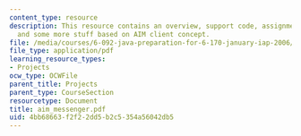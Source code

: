 ```yaml
---
content_type: resource
description: This resource contains an overview, support code, assignment, hepl, logging,
  and some more stuff based on AIM client concept.
file: /media/courses/6-092-java-preparation-for-6-170-january-iap-2006/4bb68663f2f22dd5b2c5354a56042db5_aim_messenger.pdf
file_type: application/pdf
learning_resource_types:
- Projects
ocw_type: OCWFile
parent_title: Projects
parent_type: CourseSection
resourcetype: Document
title: aim_messenger.pdf
uid: 4bb68663-f2f2-2dd5-b2c5-354a56042db5
---
```

